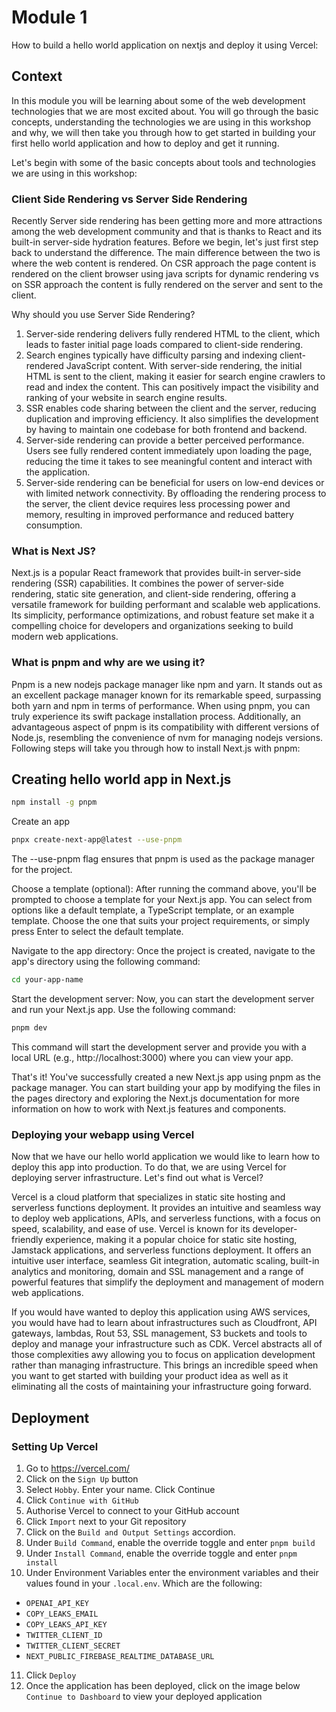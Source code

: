 # Module 1

How to build a hello world application on nextjs and deploy it using Vercel:

## Context

In this module you will be learning about some of the web development technologies that we are most excited about. You will go through the basic concepts, understanding the technologies we are using in this workshop and why, we will then take you through how to get started in building your first hello world application and how to deploy and get it running.

Let's begin with some of the basic concepts about tools and technologies we are using in this workshop:

### Client Side Rendering vs Server Side Rendering

Recently Server side rendering has been getting more and more attractions among the web development community and that is thanks to React and its built-in server-side hydration features. Before we begin, let's just first step back to understand the difference. The main difference between the two is where the web content is rendered. On CSR approach the page content is rendered on the client browser using java scripts for dynamic rendering vs on SSR approach the content is fully rendered on the server and sent to the client.

Why should you use Server Side Rendering?

1. Server-side rendering delivers fully rendered HTML to the client, which leads to faster initial page loads compared to client-side rendering.
2. Search engines typically have difficulty parsing and indexing client-rendered JavaScript content. With server-side rendering, the initial HTML is sent to the client, making it easier for search engine crawlers to read and index the content. This can positively impact the visibility and ranking of your website in search engine results.
3. SSR enables code sharing between the client and the server, reducing duplication and improving  efficiency. It also simplifies the development by having to maintain one codebase for both frontend and backend.
4. Server-side rendering can provide a better perceived performance. Users see fully rendered content immediately upon loading the page, reducing the time it takes to see meaningful content and interact with the application.
5. Server-side rendering can be beneficial for users on low-end devices or with limited network connectivity. By offloading the rendering process to the server, the client device requires less processing power and memory, resulting in improved performance and reduced battery consumption.

### What is Next JS?

Next.js is a popular React framework that provides built-in server-side rendering (SSR) capabilities. It combines the power of server-side rendering, static site generation, and client-side rendering, offering a versatile framework for building performant and scalable web applications. Its simplicity, performance optimizations, and robust feature set make it a compelling choice for developers and organizations seeking to build modern web applications.

### What is pnpm and why are we using it?

Pnpm is a new nodejs package manager like npm and yarn. It stands out as an excellent package manager known for its remarkable speed, surpassing both yarn and npm in terms of performance. When using pnpm, you can truly experience its swift package installation process. Additionally, an advantageous aspect of pnpm is its compatibility with different versions of Node.js, resembling the convenience of nvm for managing nodejs versions. Following steps will take you through how to install Next.js with pnpm:

## Creating hello world app in Next.js

```bash
npm install -g pnpm
```

Create an app

``` bash
pnpx create-next-app@latest --use-pnpm
```
The --use-pnpm flag ensures that pnpm is used as the package manager for the project.

Choose a template (optional): After running the command above, you'll be prompted to choose a template for your Next.js app. You can select from options like a default template, a TypeScript template, or an example template. Choose the one that suits your project requirements, or simply press Enter to select the default template.

Navigate to the app directory: Once the project is created, navigate to the app's directory using the following command:

```bash
cd your-app-name
```

Start the development server: Now, you can start the development server and run your Next.js app. Use the following command:

```bash
pnpm dev
```

This command will start the development server and provide you with a local URL (e.g., http://localhost:3000) where you can view your app.

That's it! You've successfully created a new Next.js app using pnpm as the package manager. You can start building your app by modifying the files in the pages directory and exploring the Next.js documentation for more information on how to work with Next.js features and components.

### Deploying your webapp using Vercel

Now that we have our hello world application we would like to learn how to deploy this app into production. To do that, we are using Vercel for deploying server infrastructure. Let's find out what is Vercel?

Vercel is a cloud platform that specializes in static site hosting and serverless functions deployment. It provides an intuitive and seamless way to deploy web applications, APIs, and serverless functions, with a focus on speed, scalability, and ease of use. Vercel is known for its developer-friendly experience, making it a popular choice for static site hosting, Jamstack applications, and serverless functions deployment. It offers an intuitive user interface, seamless Git integration, automatic scaling, built-in analytics and monitoring, domain and SSL management and a range of powerful features that simplify the deployment and management of modern web applications.

If you would have wanted to deploy this application using AWS services, you would have had to learn about infrastructures such as Cloudfront, API gateways, lambdas, Rout 53, SSL management, S3 buckets and tools to deploy and manage your infrastructure such as CDK. Vercel abstracts all of those complexities awy allowing you to focus on application development rather than managing infrastructure. This brings an incredible speed when you want to get started with building your product idea as well as it eliminating all the costs of maintaining your infrastructure going forward.

## Deployment

### Setting Up Vercel

1. Go to https://vercel.com/
2. Click on the `Sign Up` button
3. Select `Hobby`. Enter your name. Click Continue
4. Click `Continue with GitHub`
5. Authorise Vercel to connect to your GitHub account
6. Click `Import` next to your Git repository
7. Click on the `Build and Output Settings` accordion.
8. Under `Build Command`, enable the override toggle and enter `pnpm build`
9. Under `Install Command`, enable the override toggle and enter `pnpm install`
10. Under Environment Variables enter the environment variables and their values found in your `.local.env`. Which are the following:

- `OPENAI_API_KEY`
- `COPY_LEAKS_EMAIL`
- `COPY_LEAKS_API_KEY`
- `TWITTER_CLIENT_ID`
- `TWITTER_CLIENT_SECRET`
- `NEXT_PUBLIC_FIREBASE_REALTIME_DATABASE_URL`

11. Click `Deploy`
12. Once the application has been deployed, click on the image below `Continue to Dashboard` to view your deployed application
